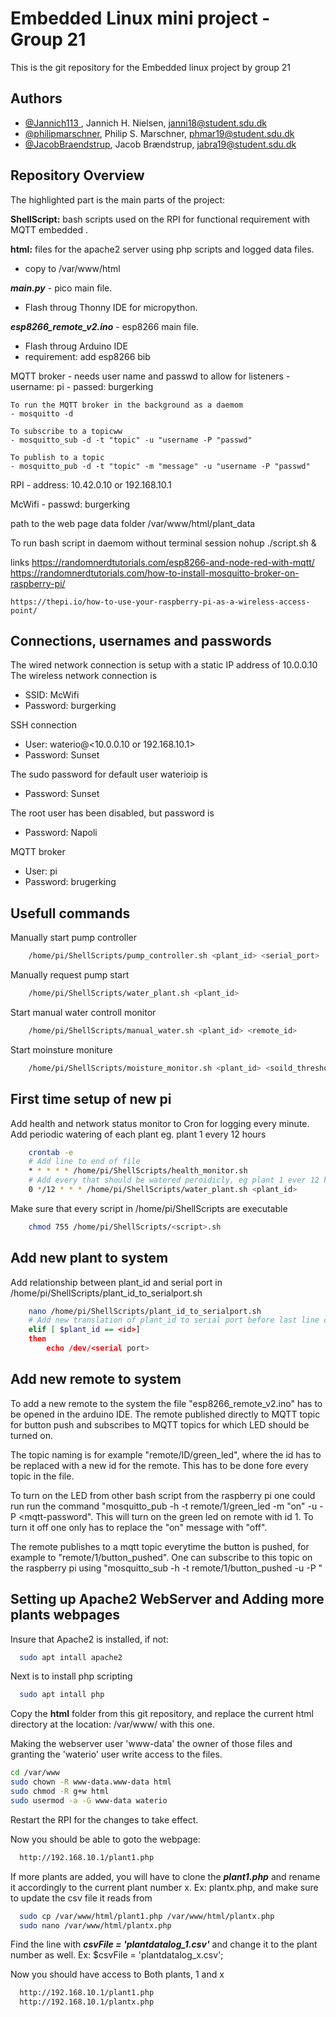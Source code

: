 
# Embedded Linux mini project - Group 21
This is the git repository for the Embedded linux project by group 21

## Authors
- [@Jannich113 ](https://github.com/Jannich113), Jannich H. Nielsen, janni18@student.sdu.dk
- [@philipmarschner](https://github.com/philipmarschner), Philip S. Marschner, phmar19@student.sdu.dk
- [@JacobBraendstrup](https://github.com/JacobBraendstrup), Jacob Brændstrup, jabra19@student.sdu.dk

## Repository Overview
The highlighted part is the main parts of the project: 

**ShellScript:** bash scripts used on the RPI for functional requirement with MQTT embedded  .

**html:** files for the apache2 server using php scripts and  logged data files.
- copy to /var/www/html  

***main.py*** - pico main file. 
- Flash throug Thonny IDE for micropython.

***esp8266_remote_v2.ino*** - esp8266 main file.
- Flash throug Arduino IDE
- requirement: add esp8266 bib
 
 


MQTT broker 
    - needs user name and passwd to allow for listeners
    - username: pi
    - passed: burgerking

    To run the MQTT broker in the background as a daemom
    - mosquitto -d

    To subscribe to a topicww
    - mosquitto_sub -d -t "topic" -u "username -P "passwd"

    To publish to a topic
    - mosquitto_pub -d -t "topic" -m "message" -u "username -P "passwd"

RPI 
    - address: 10.42.0.10 or 192.168.10.1

McWifi
    - passwd: burgerking

path to the web page data folder
 /var/www/html/plant_data


To run bash script in daemom without terminal session
    nohup ./script.sh &


links
    https://randomnerdtutorials.com/esp8266-and-node-red-with-mqtt/
    https://randomnerdtutorials.com/how-to-install-mosquitto-broker-on-raspberry-pi/
    
    https://thepi.io/how-to-use-your-raspberry-pi-as-a-wireless-access-point/

## Connections, usernames and passwords
The wired network connection is setup with a static IP address of 10.0.0.10
The wireless network connection is
* SSID: McWifi
* Password: burgerking

SSH connection
* User: waterio@<10.0.0.10 or 192.168.10.1>
* Password: Sunset

The sudo password for default user waterioip is
* Password: Sunset

The root user has been disabled, but password is
* Password: Napoli

MQTT broker
* User: pi
* Password: brugerking

## Usefull commands
Manually start pump controller
```bash
    /home/pi/ShellScripts/pump_controller.sh <plant_id> <serial_port>
```
Manually request pump start
```bash
    /home/pi/ShellScripts/water_plant.sh <plant_id>
```
Start manual water controll monitor
```bash
    /home/pi/ShellScripts/manual_water.sh <plant_id> <remote_id>
```
Start moinsture moniture
```bash
    /home/pi/ShellScripts/moisture_monitor.sh <plant_id> <soild_threshold>
```

## First time setup of new pi

Add health and network status monitor to Cron for logging every minute. Add periodic watering of each plant eg. plant 1 every 12 hours
```bash
    crontab -e
    # Add line to end of file
    * * * * * /home/pi/ShellScripts/health_monitor.sh
    # Add every that should be watered peroidicly, eg plant 1 ever 12 hours
    0 */12 * * * /home/pi/ShellScripts/water_plant.sh <plant_id>
```

Make sure that every script in /home/pi/ShellScripts are executable
```bash
    chmod 755 /home/pi/ShellScripts/<script>.sh
```

## Add new plant to system
Add relationship between plant_id and serial port in /home/pi/ShellScripts/plant_id_to_serialport.sh
```bash
    nano /home/pi/ShellScripts/plant_id_to_serialport.sh
    # Add new translation of plant_id to serial port before last line containing "fi"
    elif [ $plant_id == <id>]
    then
        echo /dev/<serial port>
```


## Add new remote to system

To add a new remote to the system the file "esp8266_remote_v2.ino" has to be opened in the arduino IDE. The remote published directly to MQTT topic for button push and subscribes to MQTT topics for which LED should be turned on.

The topic naming is for example "remote/ID/green_led", where the id has to be replaced with a new id for the remote. This has to be done fore every topic in the file.

To turn on the LED from other bash script from the raspberry pi one could run run the command "mosquitto_pub -h <mqtt-host> -t remote/1/green_led -m "on" -u <mqtt-username> -P <mqtt-password". This will turn on the green led on remote with id 1. To turn it off one only has to replace the "on" message with "off".

The remote publishes to a mqtt topic everytime the button is pushed, for example to "remote/1/button_pushed". One can subscribe to this topic on the raspberry pi using "mosquitto_sub -h <mqtt-host> -t remote/1/button_pushed -u <mqtt-username> -P <mqtt-password>"

## Setting up Apache2 WebServer and Adding more plants webpages

Insure that Apache2 is installed, if not:

```bash
  sudo apt intall apache2
```
Next is to install php scripting 
```bash
  sudo apt intall php
```

Copy the **html** folder from this git repository, and replace the current html directory at the location: 
/var/www/ with this one.

Making the webserver user 'www-data' the owner of those files and granting the 'waterio' user write access to the files.
 ```bash
 cd /var/www
 sudo chown -R www-data.www-data html
 sudo chmod -R g+w html
 sudo usermod -a -G www-data waterio
```

Restart the RPI for the changes to take effect.

Now you should be able to goto the webpage:
```bash
  http://192.168.10.1/plant1.php
```
If more plants are added, you will have to clone the ***plant1.php*** and rename it accordingly to the current plant number x.
Ex: plantx.php, and make sure to update the csv file it reads from
```bash
  sudo cp /var/www/html/plant1.php /var/www/html/plantx.php 
  sudo nano /var/www/html/plantx.php
```
Find the line with ***csvFile = 'plantdatalog_1.csv'*** and change it to the plant number as well. Ex: $csvFile = 'plantdatalog_x.csv';

Now you should have access to Both plants, 1 and x
```bash
  http://192.168.10.1/plant1.php
  http://192.168.10.1/plantx.php
```
